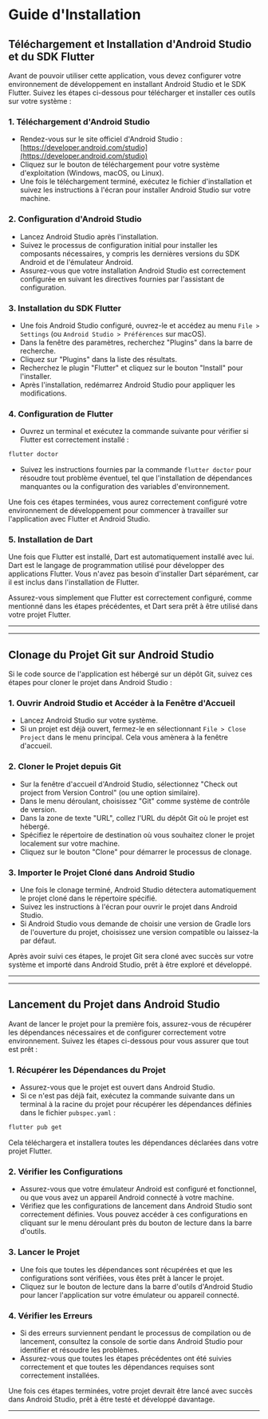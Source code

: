 # Guide d'Installation

## Téléchargement et Installation d'Android Studio et du SDK Flutter

Avant de pouvoir utiliser cette application, vous devez configurer votre environnement de développement en installant Android Studio et le SDK Flutter. Suivez les étapes ci-dessous pour télécharger et installer ces outils sur votre système :

### 1. Téléchargement d'Android Studio

- Rendez-vous sur le site officiel d'Android Studio : [https://developer.android.com/studio](https://developer.android.com/studio)
- Cliquez sur le bouton de téléchargement pour votre système d'exploitation (Windows, macOS, ou Linux).
- Une fois le téléchargement terminé, exécutez le fichier d'installation et suivez les instructions à l'écran pour installer Android Studio sur votre machine.

### 2. Configuration d'Android Studio

- Lancez Android Studio après l'installation.
- Suivez le processus de configuration initial pour installer les composants nécessaires, y compris les dernières versions du SDK Android et de l'émulateur Android.
- Assurez-vous que votre installation Android Studio est correctement configurée en suivant les directives fournies par l'assistant de configuration.

### 3. Installation du SDK Flutter

- Une fois Android Studio configuré, ouvrez-le et accédez au menu `File > Settings` (ou `Android Studio > Préférences` sur macOS).
- Dans la fenêtre des paramètres, recherchez "Plugins" dans la barre de recherche.
- Cliquez sur "Plugins" dans la liste des résultats.
- Recherchez le plugin "Flutter" et cliquez sur le bouton "Install" pour l'installer.
- Après l'installation, redémarrez Android Studio pour appliquer les modifications.

### 4. Configuration de Flutter

- Ouvrez un terminal et exécutez la commande suivante pour vérifier si Flutter est correctement installé :

```bash
flutter doctor
```

- Suivez les instructions fournies par la commande `flutter doctor` pour résoudre tout problème éventuel, tel que l'installation de dépendances manquantes ou la configuration des variables d'environnement.

Une fois ces étapes terminées, vous aurez correctement configuré votre environnement de développement pour commencer à travailler sur l'application avec Flutter et Android Studio.


### 5. Installation de Dart

Une fois que Flutter est installé, Dart est automatiquement installé avec lui. Dart est le langage de programmation utilisé pour développer des applications Flutter. Vous n'avez pas besoin d'installer Dart séparément, car il est inclus dans l'installation de Flutter.

Assurez-vous simplement que Flutter est correctement configuré, comme mentionné dans les étapes précédentes, et Dart sera prêt à être utilisé dans votre projet Flutter.


---




---

## Clonage du Projet Git sur Android Studio

Si le code source de l'application est hébergé sur un dépôt Git, suivez ces étapes pour cloner le projet dans Android Studio :

### 1. Ouvrir Android Studio et Accéder à la Fenêtre d'Accueil

- Lancez Android Studio sur votre système.
- Si un projet est déjà ouvert, fermez-le en sélectionnant `File > Close Project` dans le menu principal. Cela vous amènera à la fenêtre d'accueil.

### 2. Cloner le Projet depuis Git

- Sur la fenêtre d'accueil d'Android Studio, sélectionnez "Check out project from Version Control" (ou une option similaire).
- Dans le menu déroulant, choisissez "Git" comme système de contrôle de version.
- Dans la zone de texte "URL", collez l'URL du dépôt Git où le projet est hébergé.
- Spécifiez le répertoire de destination où vous souhaitez cloner le projet localement sur votre machine.
- Cliquez sur le bouton "Clone" pour démarrer le processus de clonage.

### 3. Importer le Projet Cloné dans Android Studio

- Une fois le clonage terminé, Android Studio détectera automatiquement le projet cloné dans le répertoire spécifié.
- Suivez les instructions à l'écran pour ouvrir le projet dans Android Studio.
- Si Android Studio vous demande de choisir une version de Gradle lors de l'ouverture du projet, choisissez une version compatible ou laissez-la par défaut.

Après avoir suivi ces étapes, le projet Git sera cloné avec succès sur votre système et importé dans Android Studio, prêt à être exploré et développé.

---



---

## Lancement du Projet dans Android Studio

Avant de lancer le projet pour la première fois, assurez-vous de récupérer les dépendances nécessaires et de configurer correctement votre environnement. Suivez les étapes ci-dessous pour vous assurer que tout est prêt :

### 1. Récupérer les Dépendances du Projet

- Assurez-vous que le projet est ouvert dans Android Studio.
- Si ce n'est pas déjà fait, exécutez la commande suivante dans un terminal à la racine du projet pour récupérer les dépendances définies dans le fichier `pubspec.yaml` :

```bash
flutter pub get
```

Cela téléchargera et installera toutes les dépendances déclarées dans votre projet Flutter.

### 2. Vérifier les Configurations

- Assurez-vous que votre émulateur Android est configuré et fonctionnel, ou que vous avez un appareil Android connecté à votre machine.
- Vérifiez que les configurations de lancement dans Android Studio sont correctement définies. Vous pouvez accéder à ces configurations en cliquant sur le menu déroulant près du bouton de lecture dans la barre d'outils.

### 3. Lancer le Projet

- Une fois que toutes les dépendances sont récupérées et que les configurations sont vérifiées, vous êtes prêt à lancer le projet.
- Cliquez sur le bouton de lecture dans la barre d'outils d'Android Studio pour lancer l'application sur votre émulateur ou appareil connecté.

### 4. Vérifier les Erreurs

- Si des erreurs surviennent pendant le processus de compilation ou de lancement, consultez la console de sortie dans Android Studio pour identifier et résoudre les problèmes.
- Assurez-vous que toutes les étapes précédentes ont été suivies correctement et que toutes les dépendances requises sont correctement installées.

Une fois ces étapes terminées, votre projet devrait être lancé avec succès dans Android Studio, prêt à être testé et développé davantage.

---

